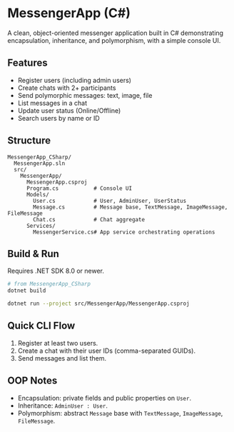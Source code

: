 # MessengerApp (C#)

A clean, object-oriented messenger application built in C# demonstrating encapsulation, inheritance, and polymorphism, with a simple console UI.

## Features
- Register users (including admin users)
- Create chats with 2+ participants
- Send polymorphic messages: text, image, file
- List messages in a chat
- Update user status (Online/Offline)
- Search users by name or ID

## Structure
```
MessengerApp_CSharp/
  MessengerApp.sln
  src/
    MessengerApp/
      MessengerApp.csproj
      Program.cs           # Console UI
      Models/
        User.cs            # User, AdminUser, UserStatus
        Message.cs         # Message base, TextMessage, ImageMessage, FileMessage
        Chat.cs            # Chat aggregate
      Services/
        MessengerService.cs# App service orchestrating operations
```

## Build & Run
Requires .NET SDK 8.0 or newer.

```bash
# from MessengerApp_CSharp
dotnet build

dotnet run --project src/MessengerApp/MessengerApp.csproj
```

## Quick CLI Flow
1. Register at least two users.
2. Create a chat with their user IDs (comma-separated GUIDs).
3. Send messages and list them.

## OOP Notes
- Encapsulation: private fields and public properties on `User`.
- Inheritance: `AdminUser : User`.
- Polymorphism: abstract `Message` base with `TextMessage`, `ImageMessage`, `FileMessage`.